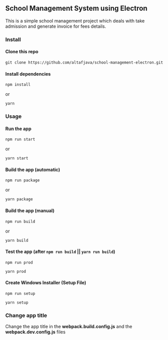 ## School Management System using Electron

This is a simple school management project which deals with take admission and generate invoice for fees details.

### Install

#### Clone this repo

```
git clone https://github.com/altafjava/school-management-electron.git
```

#### Install dependencies

```
npm install
```

or

```
yarn
```

### Usage

#### Run the app

```
npm run start
```

or

```
yarn start
```

#### Build the app (automatic)

```
npm run package
```

or

```
yarn package
```

#### Build the app (manual)

```
npm run build
```

or

```
yarn build
```

#### Test the app (after `npm run build` || `yarn run build`)

```
npm run prod
```

```
yarn prod
```

#### Create Windows Installer (Setup File)

```
npm run setup
```

```
yarn setup
```

### Change app title

Change the app title in the **webpack.build.config.js** and the **webpack.dev.config.js** files
